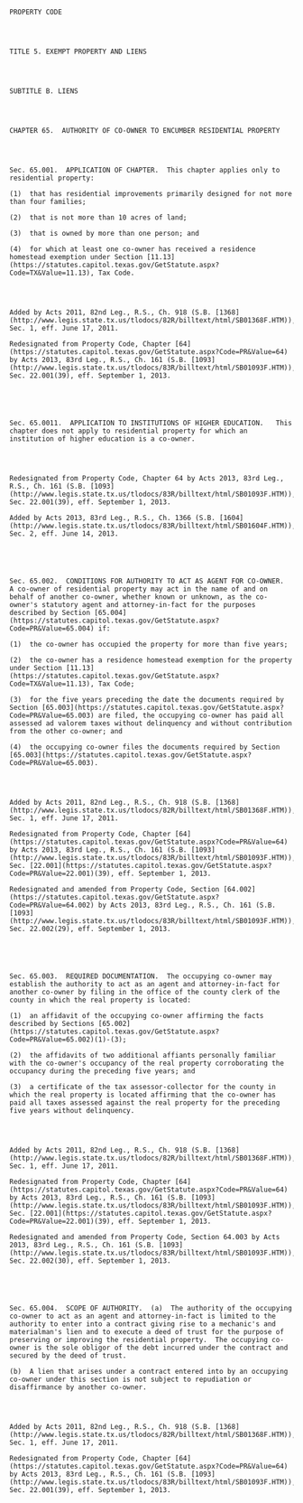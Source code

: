 ﻿
    
    
    	
    					
    
    
    PROPERTY CODE
    
      
    
    
    TITLE 5. EXEMPT PROPERTY AND LIENS
    
      
    
    
    SUBTITLE B. LIENS
    
      
    
    
    CHAPTER 65.  AUTHORITY OF CO-OWNER TO ENCUMBER RESIDENTIAL PROPERTY
    
      
    
    
    Sec. 65.001.  APPLICATION OF CHAPTER.  This chapter applies only to residential property:
    
    (1)  that has residential improvements primarily designed for not more than four families;
    
    (2)  that is not more than 10 acres of land;
    
    (3)  that is owned by more than one person; and
    
    (4)  for which at least one co-owner has received a residence homestead exemption under Section [11.13](https://statutes.capitol.texas.gov/GetStatute.aspx?Code=TX&Value=11.13), Tax Code.
    
    
    
    
    Added by Acts 2011, 82nd Leg., R.S., Ch. 918 (S.B. [1368](http://www.legis.state.tx.us/tlodocs/82R/billtext/html/SB01368F.HTM)), Sec. 1, eff. June 17, 2011.
    
    Redesignated from Property Code, Chapter [64](https://statutes.capitol.texas.gov/GetStatute.aspx?Code=PR&Value=64) by Acts 2013, 83rd Leg., R.S., Ch. 161 (S.B. [1093](http://www.legis.state.tx.us/tlodocs/83R/billtext/html/SB01093F.HTM)), Sec. 22.001(39), eff. September 1, 2013.
    
    
    
    
    
    Sec. 65.0011.  APPLICATION TO INSTITUTIONS OF HIGHER EDUCATION.   This chapter does not apply to residential property for which an institution of higher education is a co-owner.
    
    
    
    
    Redesignated from Property Code, Chapter 64 by Acts 2013, 83rd Leg., R.S., Ch. 161 (S.B. [1093](http://www.legis.state.tx.us/tlodocs/83R/billtext/html/SB01093F.HTM)), Sec. 22.001(39), eff. September 1, 2013.
    
    Added by Acts 2013, 83rd Leg., R.S., Ch. 1366 (S.B. [1604](http://www.legis.state.tx.us/tlodocs/83R/billtext/html/SB01604F.HTM)), Sec. 2, eff. June 14, 2013.
    
    
    
    
    
    Sec. 65.002.  CONDITIONS FOR AUTHORITY TO ACT AS AGENT FOR CO-OWNER.  A co-owner of residential property may act in the name of and on behalf of another co-owner, whether known or unknown, as the co-owner's statutory agent and attorney-in-fact for the purposes described by Section [65.004](https://statutes.capitol.texas.gov/GetStatute.aspx?Code=PR&Value=65.004) if:
    
    (1)  the co-owner has occupied the property for more than five years;
    
    (2)  the co-owner has a residence homestead exemption for the property under Section [11.13](https://statutes.capitol.texas.gov/GetStatute.aspx?Code=TX&Value=11.13), Tax Code;
    
    (3)  for the five years preceding the date the documents required by Section [65.003](https://statutes.capitol.texas.gov/GetStatute.aspx?Code=PR&Value=65.003) are filed, the occupying co-owner has paid all assessed ad valorem taxes without delinquency and without contribution from the other co-owner; and
    
    (4)  the occupying co-owner files the documents required by Section [65.003](https://statutes.capitol.texas.gov/GetStatute.aspx?Code=PR&Value=65.003).
    
    
    
    
    Added by Acts 2011, 82nd Leg., R.S., Ch. 918 (S.B. [1368](http://www.legis.state.tx.us/tlodocs/82R/billtext/html/SB01368F.HTM)), Sec. 1, eff. June 17, 2011.
    
    Redesignated from Property Code, Chapter [64](https://statutes.capitol.texas.gov/GetStatute.aspx?Code=PR&Value=64) by Acts 2013, 83rd Leg., R.S., Ch. 161 (S.B. [1093](http://www.legis.state.tx.us/tlodocs/83R/billtext/html/SB01093F.HTM)), Sec. [22.001](https://statutes.capitol.texas.gov/GetStatute.aspx?Code=PR&Value=22.001)(39), eff. September 1, 2013.
    
    Redesignated and amended from Property Code, Section [64.002](https://statutes.capitol.texas.gov/GetStatute.aspx?Code=PR&Value=64.002) by Acts 2013, 83rd Leg., R.S., Ch. 161 (S.B. [1093](http://www.legis.state.tx.us/tlodocs/83R/billtext/html/SB01093F.HTM)), Sec. 22.002(29), eff. September 1, 2013.
    
    
    
    
    
    Sec. 65.003.  REQUIRED DOCUMENTATION.  The occupying co-owner may establish the authority to act as an agent and attorney-in-fact for another co-owner by filing in the office of the county clerk of the county in which the real property is located:
    
    (1)  an affidavit of the occupying co-owner affirming the facts described by Sections [65.002](https://statutes.capitol.texas.gov/GetStatute.aspx?Code=PR&Value=65.002)(1)-(3);
    
    (2)  the affidavits of two additional affiants personally familiar with the co-owner's occupancy of the real property corroborating the occupancy during the preceding five years; and
    
    (3)  a certificate of the tax assessor-collector for the county in which the real property is located affirming that the co-owner has paid all taxes assessed against the real property for the preceding five years without delinquency.
    
    
    
    
    Added by Acts 2011, 82nd Leg., R.S., Ch. 918 (S.B. [1368](http://www.legis.state.tx.us/tlodocs/82R/billtext/html/SB01368F.HTM)), Sec. 1, eff. June 17, 2011.
    
    Redesignated from Property Code, Chapter [64](https://statutes.capitol.texas.gov/GetStatute.aspx?Code=PR&Value=64) by Acts 2013, 83rd Leg., R.S., Ch. 161 (S.B. [1093](http://www.legis.state.tx.us/tlodocs/83R/billtext/html/SB01093F.HTM)), Sec. [22.001](https://statutes.capitol.texas.gov/GetStatute.aspx?Code=PR&Value=22.001)(39), eff. September 1, 2013.
    
    Redesignated and amended from Property Code, Section 64.003 by Acts 2013, 83rd Leg., R.S., Ch. 161 (S.B. [1093](http://www.legis.state.tx.us/tlodocs/83R/billtext/html/SB01093F.HTM)), Sec. 22.002(30), eff. September 1, 2013.
    
    
    
    
    
    Sec. 65.004.  SCOPE OF AUTHORITY.  (a)  The authority of the occupying co-owner to act as an agent and attorney-in-fact is limited to the authority to enter into a contract giving rise to a mechanic's and materialman's lien and to execute a deed of trust for the purpose of preserving or improving the residential property.  The occupying co-owner is the sole obligor of the debt incurred under the contract and secured by the deed of trust.
    
    (b)  A lien that arises under a contract entered into by an occupying co-owner under this section is not subject to repudiation or disaffirmance by another co-owner.
    
    
    
    
    Added by Acts 2011, 82nd Leg., R.S., Ch. 918 (S.B. [1368](http://www.legis.state.tx.us/tlodocs/82R/billtext/html/SB01368F.HTM)), Sec. 1, eff. June 17, 2011.
    
    Redesignated from Property Code, Chapter [64](https://statutes.capitol.texas.gov/GetStatute.aspx?Code=PR&Value=64) by Acts 2013, 83rd Leg., R.S., Ch. 161 (S.B. [1093](http://www.legis.state.tx.us/tlodocs/83R/billtext/html/SB01093F.HTM)), Sec. 22.001(39), eff. September 1, 2013.
    
    
    
    
    				
